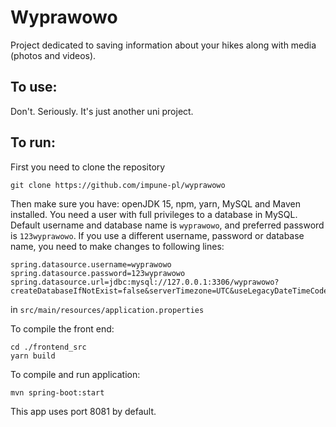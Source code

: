 # Wyprawowo
Project dedicated to saving information about your hikes along with media (photos and videos).

## To use:
Don't. Seriously. It's just another uni project.

## To run:
First you need to clone the repository
```
git clone https://github.com/impune-pl/wyprawowo
```
Then make sure you have: openJDK 15, npm, yarn, MySQL and Maven installed.
You need a user with full privileges to a database in MySQL.
Default username and database name is `wyprawowo`, and preferred password is `123wyprawowo`.
If you use a different username, password or database name, you need to make changes to following lines:
```
spring.datasource.username=wyprawowo
spring.datasource.password=123wyprawowo
spring.datasource.url=jdbc:mysql://127.0.0.1:3306/wyprawowo?createDatabaseIfNotExist=false&serverTimezone=UTC&useLegacyDateTimeCode=false
```
in `src/main/resources/application.properties`

To compile the front end:
```
cd ./frontend_src
yarn build
```

To compile and run application:
```
mvn spring-boot:start
```

This app uses port 8081 by default.
